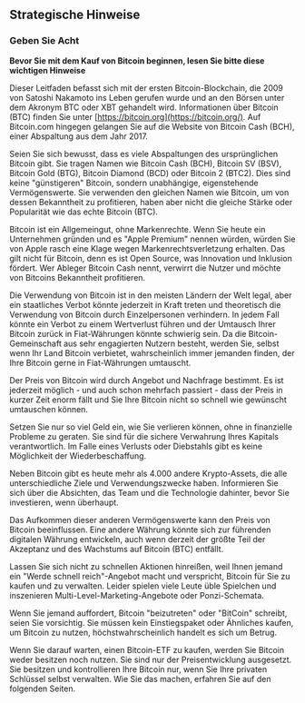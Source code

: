 ## Strategische Hinweise

### Geben Sie Acht

**Bevor Sie mit dem Kauf von Bitcoin beginnen, lesen Sie bitte diese wichtigen Hinweise**

Dieser Leitfaden befasst sich mit der ersten Bitcoin-Blockchain, die 2009 von Satoshi Nakamoto ins Leben gerufen wurde und an den Börsen unter dem Akronym BTC oder XBT gehandelt wird. Informationen über Bitcoin (BTC) finden Sie unter [https://bitcoin.org](https://bitcoin.org/). Auf Bitcoin.com hingegen gelangen Sie auf die Website von Bitcoin Cash (BCH), einer Abspaltung aus dem Jahr 2017.

Seien Sie sich bewusst, dass es viele Abspaltungen des ursprünglichen Bitcoin gibt. Sie tragen Namen wie Bitcoin Cash (BCH), Bitcoin SV (BSV), Bitcoin Gold (BTG), Bitcoin Diamond (BCD) oder Bitcoin 2 (BTC2). Dies sind keine "günstigeren" Bitcoin, sondern unabhängige, eigenstehende Vermögenswerte. Sie verwenden den gleichen Namen wie Bitcoin, um von dessen Bekanntheit zu profitieren, haben aber nicht die gleiche Stärke oder Popularität wie das echte Bitcoin (BTC).

Bitcoin ist ein Allgemeingut, ohne Markenrechte. Wenn Sie heute ein Unternehmen gründen und es "Apple Premium" nennen würden, würden Sie von Apple rasch eine Klage wegen Markenrechtsverletzung erhalten. Das gilt nicht für Bitcoin, denn es ist Open Source, was Innovation und Inklusion fördert. Wer Ableger Bitcoin Cash nennt, verwirrt die Nutzer und möchte von Bitcoins Bekanntheit profitieren.

Die Verwendung von Bitcoin ist in den meisten Ländern der Welt legal, aber ein staatliches Verbot könnte jederzeit in Kraft treten und theoretisch die Verwendung von Bitcoin durch Einzelpersonen verhindern. In jedem Fall könnte ein Verbot zu einem Wertverlust führen und der Umtausch Ihrer Bitcoin zurück in Fiat-Währungen könnte schwierig sein. Da die Bitcoin-Gemeinschaft aus sehr engagierten Nutzern besteht, werden Sie, selbst wenn Ihr Land Bitcoin verbietet, wahrscheinlich immer jemanden finden, der Ihre Bitcoin gerne in Fiat-Währungen umtauscht.

Der Preis von Bitcoin wird durch Angebot und Nachfrage bestimmt. Es ist jederzeit möglich - und auch schon mehrfach passiert - dass der Preis in kurzer Zeit enorm fällt und Sie Ihre Bitcoin nicht so schnell wie gewünscht umtauschen können.

Setzen Sie nur so viel Geld ein, wie Sie verlieren können, ohne in finanzielle Probleme zu geraten. Sie sind für die sichere Verwahrung Ihres Kapitals verantwortlich. Im Falle eines Verlusts oder Diebstahls gibt es keine Möglichkeit der Wiederbeschaffung.

Neben Bitcoin gibt es heute mehr als 4.000 andere Krypto-Assets, die alle unterschiedliche Ziele und Verwendungszwecke haben. Informieren Sie sich über die Absichten, das Team und die Technologie dahinter, bevor Sie investieren, wenn überhaupt.

Das Aufkommen dieser anderen Vermögenswerte kann den Preis von Bitcoin beeinflussen. Eine andere Währung könnte sich zur führenden digitalen Währung entwickeln, auch wenn derzeit der größte Teil der Akzeptanz und des Wachstums auf Bitcoin (BTC) entfällt.

Lassen Sie sich nicht zu schnellen Aktionen hinreißen, weil Ihnen jemand ein "Werde schnell reich"-Angebot macht und verspricht, Bitcoin für Sie zu kaufen und zu verwalten. Leider spielen viele Leute üble Spielchen und inszenieren Multi-Level-Marketing-Angebote oder Ponzi-Schemata.

Wenn Sie jemand auffordert, Bitcoin "beizutreten" oder "BitCoin" schreibt, seien Sie vorsichtig. Sie müssen kein Einstiegspaket oder Ähnliches kaufen, um Bitcoin zu nutzen, höchstwahrscheinlich handelt es sich um Betrug.

Wenn Sie darauf warten, einen Bitcoin-ETF zu kaufen, werden Sie Bitcoin 
weder besitzen noch nutzen. Sie sind nur der Preisentwicklung ausgesetzt. Sie besitzen und kontrollieren Ihre Bitcoin nur, wenn Sie Ihre privaten Schlüssel selbst verwalten. Wie Sie das machen, erfahren Sie auf den folgenden Seiten.
